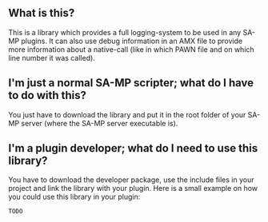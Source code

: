 What is this?  
-----
This is a library which provides a full logging-system to be used in any SA-MP plugins. It can also use debug information in an AMX file to provide more information about a native-call (like in which PAWN file and on which line number it was called).

I'm just a normal SA-MP scripter; what do I have to do with this?
-----
You just have to download the library and put it in the root folder of your SA-MP server (where the SA-MP server executable is).

I'm a plugin developer; what do I need to use this library?
-----
You have to download the developer package, use the include files in your project and link the library with your plugin.
Here is a small example on how you could use this library in your plugin:
```pawn
TODO
```
